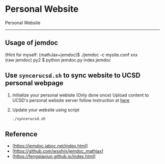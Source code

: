 # Personal Website

Personal Website

---

## Usage of jemdoc

(Hint for myself:
(mathJax+jemdoc)$ ./jemdoc -c mysite.conf xxx  
(raw jemdoc) py2 $ python jemdoc.py index.jemdoc

## Use `syncerucsd.sh` to sync website to UCSD personal webpage

1. Initialize your personal webiste (Only done once)
Upload content to UCSD's personal website server follow instruction at [here](https://ucsdservicedesk.service-now.com/its?id=kb_article_view&sysparm_article=KB0030548&sys_kb_id=4f93c6aedb4b0c504cd8f06e0f9619b1)

2. Update your website using script

    ```sh
    ./syncerucsd.sh
    ```

## Reference

* [https://jemdoc.jaboc.net/index.html]
* [https://github.com/wsshin/jemdoc_mathjax]
* [https://fengqiaojun.github.io/index.html]
